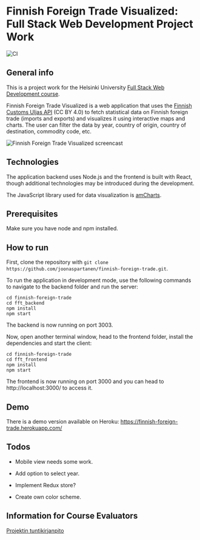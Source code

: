 # Finnish Foreign Trade Visualized: Full Stack Web Development Project Work

![CI](https://github.com/joonaspartanen/finnish-foreign-trade/workflows/CI/badge.svg)

## General info

This is a project work for the Helsinki University [Full Stack Web Development course](https://fullstackopen.com/en/).

Finnish Foreign Trade Visualized is a web application that uses the [Finnish Customs Uljas API](https://tulli.fi/en/statistics/uljas-api) (CC BY 4.0) to fetch statistical data on Finnish foreign trade (imports and exports) and visualizes it using interactive maps and charts. The user can filter the data by year, country of origin, country of destination, commodity code, etc.

![Finnish Foreign Trade Visualized screencast](https://github.com/joonaspartanen/finnish-foreign-trade/blob/master/documentation/screencast.gif)

## Technologies

The application backend uses Node.js and the frontend is built with React, though additional technologies may be introduced during the development.

The JavaScript library used for data visualization is [amCharts](https://www.amcharts.com/).

## Prerequisites

Make sure you have node and npm installed.

## How to run

First, clone the repository with `git clone https://github.com/joonaspartanen/finnish-foreign-trade.git`.

To run the application in development mode, use the following commands to navigate to the backend folder and run the server:

```
cd finnish-foreign-trade
cd fft_backend
npm install
npm start
```

The backend is now running on port 3003.

Now, open another terminal window, head to the frontend folder, install the dependencies and start the client:

```
cd finnish-foreign-trade
cd fft_frontend
npm install
npm start
```

The frontend is now running on port 3000 and you can head to http://localhost:3000/ to access it.

## Demo

There is a demo version available on Heroku: https://finnish-foreign-trade.herokuapp.com/

## Todos

- Mobile view needs some work.

- Add option to select year.

- Implement Redux store?

- Create own color scheme.

## Information for Course Evaluators

[Projektin tuntikirjanpito](https://github.com/joonaspartanen/finnish-foreign-trade/blob/master/documentation/tuntikirjanpito.md)

